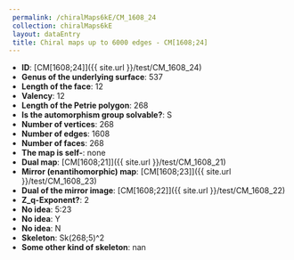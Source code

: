 ```yaml
--- 
 permalink: /chiralMaps6kE/CM_1608_24 
 collection: chiralMaps6kE
 layout: dataEntry
 title: Chiral maps up to 6000 edges - CM[1608;24]
---
```


- **ID**: [CM[1608;24]]({{ site.url }}/test/CM_1608_24)
- **Genus of the underlying surface**: 537
- **Length of the face**: 12
- **Valency**: 12
- **Length of the Petrie polygon**: 268
- **Is the automorphism group solvable?**: S
- **Number of vertices**: 268
- **Number of edges**: 1608
- **Number of faces**: 268
- **The map is self-**: none
- **Dual map**: [CM[1608;21]]({{ site.url }}/test/CM_1608_21)
- **Mirror (enantihomorphic) map**: [CM[1608;23]]({{ site.url }}/test/CM_1608_23)
- **Dual of the mirror image**: [CM[1608;22]]({{ site.url }}/test/CM_1608_22)
- **Z_q-Exponent?**: 2
- **No idea**:  5:23
- **No idea**: Y
- **No idea**: N
- **Skeleton**: Sk(268;5)^2
- **Some other kind of skeleton**: nan
